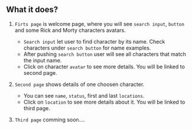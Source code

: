 ## What it does?

1. `Firts page` is welcome page, where you will see `search input`, `button` and some Rick and Morty characters avatars.

   - `Search input` let user to find character by its name. Check characters under `search button` for name examples.
   - After pushing `search button` user will see all characters that match the input name.
   - Click on character `avatar` to see more details. You will be linked to second page.

2. `Second page` shows details of one choosen character.

   - You can see `name`, `status`, first and last `locations`.
   - Click on `location` to see more details about it. You will be linked to third page.

3. `Third page` comming soon....
